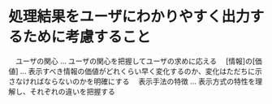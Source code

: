 # 処理結果をユーザにわかりやすく出力するために考慮すること
　ユーザの関心 … ユーザの関心を把握してユーザの求めに応える
　[情報]の[価値] … 表示すべき情報の価値がどれくらい早く変化するのか、変化はただちに示さなければならないのかを明確にする
　表示手法の特徴 … 表示方式の特性を理解し、それぞれの違いを把握する
